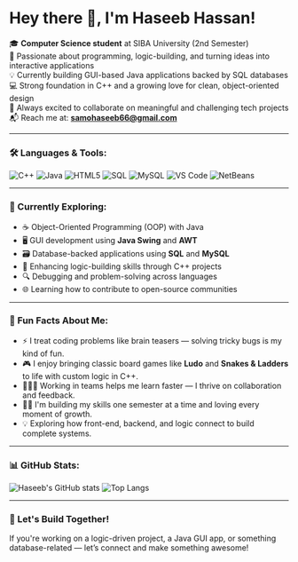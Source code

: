 # Hey there 👋, I'm Haseeb Hassan!

🎓 **Computer Science student** at SIBA University (2nd Semester)  
🌱 Passionate about programming, logic-building, and turning ideas into interactive applications  
💡 Currently building GUI-based Java applications backed by SQL databases  
💻 Strong foundation in C++ and a growing love for clean, object-oriented design  
🤝 Always excited to collaborate on meaningful and challenging tech projects  
📬 Reach me at: **samohaseeb66@gmail.com**

---

### 🛠️ Languages & Tools:
![C++](https://img.shields.io/badge/C%2B%2B-blue?style=flat-square&logo=c%2B%2B&logoColor=white)
![Java](https://img.shields.io/badge/Java-red?style=flat-square&logo=java&logoColor=white)
![HTML5](https://img.shields.io/badge/HTML5-orange?style=flat-square&logo=html5&logoColor=white)
![SQL](https://img.shields.io/badge/SQL-darkblue?style=flat-square&logo=sqlite&logoColor=white)
![MySQL](https://img.shields.io/badge/MySQL-blue?style=flat-square&logo=mysql&logoColor=white)
![VS Code](https://img.shields.io/badge/VS%20Code-007ACC?style=flat-square&logo=visual-studio-code&logoColor=white)
![NetBeans](https://img.shields.io/badge/NetBeans-blue?style=flat-square&logo=apache-netbeans-ide&logoColor=white)

---

### 🎯 Currently Exploring:
- ☕ Object-Oriented Programming (OOP) with Java
- 🖥️ GUI development using **Java Swing** and **AWT**
- 🗃️ Database-backed applications using **SQL** and **MySQL**
- 🧠 Enhancing logic-building skills through C++ projects
- 🔍 Debugging and problem-solving across languages
- 🌐 Learning how to contribute to open-source communities

---

### 🧠 Fun Facts About Me:
- ⚡ I treat coding problems like brain teasers — solving tricky bugs is my kind of fun.
- 🎮 I enjoy bringing classic board games like **Ludo** and **Snakes & Ladders** to life with custom logic in C++.
- 👨‍👦‍👦 Working in teams helps me learn faster — I thrive on collaboration and feedback.
- 🧑‍💻 I'm building my skills one semester at a time and loving every moment of growth.
- 💡 Exploring how front-end, backend, and logic connect to build complete systems.

---

### 📊 GitHub Stats:
![Haseeb's GitHub stats](https://github-readme-stats.vercel.app/api?username=Haseeb-Hassan66&show_icons=true&theme=radical)
![Top Langs](https://github-readme-stats.vercel.app/api/top-langs/?username=Haseeb-Hassan66&layout=compact&theme=radical)

---

### 🚀 Let's Build Together!
If you're working on a logic-driven project, a Java GUI app, or something database-related — let’s connect and make something awesome!

